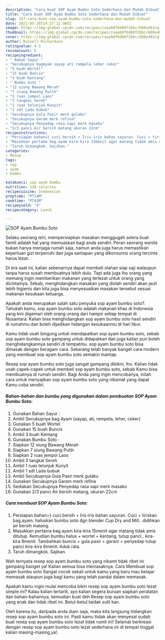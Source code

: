 ```yaml
---
description: "Cara buat SOP Ayam Bumbu Soto Sederhana dan Mudah Dibuat"
title: "Cara buat SOP Ayam Bumbu Soto Sederhana dan Mudah Dibuat"
slug: 157-cara-buat-sop-ayam-bumbu-soto-sederhana-dan-mudah-dibuat
date: 2021-05-26T14:37:12.905Z
image: https://img-global.cpcdn.com/recipes/caaab0f6d60f2bbc/680x482cq70/sop-ayam-bumbu-soto-foto-resep-utama.jpg
thumbnail: https://img-global.cpcdn.com/recipes/caaab0f6d60f2bbc/680x482cq70/sop-ayam-bumbu-soto-foto-resep-utama.jpg
cover: https://img-global.cpcdn.com/recipes/caaab0f6d60f2bbc/680x482cq70/sop-ayam-bumbu-soto-foto-resep-utama.jpg
author: Russell Richardson
ratingvalue: 4.5
reviewcount: 6
recipeingredient:
- " Bahan Sayur "
- "Secukupnya bagAyam sayap ati rempela leher ceker"
- "5 buah Wortel"
- "15 buah Buncis"
- "3 buah Kentang"
- " Bumbu Soto "
- "12 siung Bawang Merah"
- "7 siung Bawang Putih"
- "2 ruas jempol Laos"
- "3 tangkai Sereh"
- "1 ruas telunjuk Kunyit"
- "1 sdt Lada bubuk"
- "Secukupnya Gula Pasir merk gulaku"
- "Secukupnya Garam merk refina"
- "Secukupnya Penyedap rasa sapi merk masako"
- "2/3 panci Air bersih matang ukuran 22cm"
recipeinstructions:
- "Persiapan bahan=} cuci bersih + Iris-iris bahan sayuran. Cuci + tiriskan bag.ayam. haluskan bumbu soto dgn blender Cup Dry and Mill.. didihkan air bersih matang."
- "Masukkan pertama bag.ayam kira-kira 15menit agar matang tidak amis ditutup. Kemudian bumbu halus + wortel + kentang, tutup panci.. kira-kira 8menit. Tambahkan buncis + gula pasir + garam + penyedap tutup panci kira-kira 6menit. Aduk rata."
- "Taruh dimangkok. Sajikan."
categories:
- Resep
tags:
- sop
- ayam
- bumbu

katakunci: sop ayam bumbu 
nutrition: 128 calories
recipecuisine: Indonesian
preptime: "PT14M"
cooktime: "PT43M"
recipeyield: "4"
recipecategory: Lunch

---
```



![SOP Ayam Bumbu Soto](https://img-global.cpcdn.com/recipes/caaab0f6d60f2bbc/680x482cq70/sop-ayam-bumbu-soto-foto-resep-utama.jpg)

Selaku seorang istri, mempersiapkan masakan menggugah selera buat famili adalah hal yang memuaskan bagi anda sendiri. Peran seorang  wanita bukan hanya menjaga rumah saja, namun anda juga harus memastikan keperluan gizi terpenuhi dan juga santapan yang dikonsumsi orang tercinta harus lezat.

Di era  saat ini, kalian sebenarnya dapat membeli olahan siap saji walaupun tanpa harus susah membuatnya lebih dulu. Tapi ada juga lho orang yang memang ingin memberikan makanan yang terlezat untuk orang yang dicintainya. Sebab, menghidangkan masakan yang diolah sendiri akan jauh lebih higienis dan kita juga bisa menyesuaikan masakan tersebut sesuai makanan kesukaan keluarga. 



Apakah anda merupakan salah satu penyuka sop ayam bumbu soto?. Tahukah kamu, sop ayam bumbu soto adalah makanan khas di Indonesia yang kini digemari oleh orang-orang dari hampir setiap tempat di Nusantara. Kalian bisa menghidangkan sop ayam bumbu soto hasil sendiri di rumahmu dan boleh dijadikan hidangan kesukaanmu di hari libur.

Kamu tidak usah bingung untuk mendapatkan sop ayam bumbu soto, sebab sop ayam bumbu soto gampang untuk didapatkan dan juga kalian pun boleh menghidangkannya sendiri di tempatmu. sop ayam bumbu soto bisa dimasak dengan beragam cara. Sekarang telah banyak banget cara modern yang membuat sop ayam bumbu soto semakin mantap.

Resep sop ayam bumbu soto juga sangat gampang dibikin, lho. Kalian tidak usah capek-capek untuk membeli sop ayam bumbu soto, sebab Kamu bisa membuatnya di rumah sendiri. Bagi Anda yang ingin mencobanya, inilah cara untuk menyajikan sop ayam bumbu soto yang nikamat yang dapat Kamu coba sendiri.

<!--inarticleads1-->

##### Bahan-bahan dan bumbu yang digunakan dalam pembuatan SOP Ayam Bumbu Soto:

1. Gunakan  Bahan Sayur :
1. Ambil Secukupnya bag.Ayam (sayap, ati, rempela, leher, ceker)
1. Gunakan 5 buah Wortel
1. Gunakan 15 buah Buncis
1. Ambil 3 buah Kentang
1. Gunakan  Bumbu Soto :
1. Siapkan 12 siung Bawang Merah
1. Siapkan 7 siung Bawang Putih
1. Siapkan 2 ruas jempol Laos
1. Ambil 3 tangkai Sereh
1. Ambil 1 ruas telunjuk Kunyit
1. Ambil 1 sdt Lada bubuk
1. Ambil Secukupnya Gula Pasir merk gulaku
1. Gunakan Secukupnya Garam merk refina
1. Sediakan Secukupnya Penyedap rasa sapi merk masako
1. Gunakan 2/3 panci Air bersih matang, ukuran 22cm




<!--inarticleads2-->

##### Cara membuat SOP Ayam Bumbu Soto:

1. Persiapan bahan=} cuci bersih + Iris-iris bahan sayuran. Cuci + tiriskan bag.ayam. haluskan bumbu soto dgn blender Cup Dry and Mill.. didihkan air bersih matang.
1. Masukkan pertama bag.ayam kira-kira 15menit agar matang tidak amis ditutup. Kemudian bumbu halus + wortel + kentang, tutup panci.. kira-kira 8menit. Tambahkan buncis + gula pasir + garam + penyedap tutup panci kira-kira 6menit. Aduk rata.
1. Taruh dimangkok. Sajikan.




Wah ternyata resep sop ayam bumbu soto yang nikamt tidak ribet ini gampang banget ya! Kalian semua bisa memasaknya. Cara Membuat sop ayam bumbu soto Sangat cocok sekali untuk kamu yang baru mau belajar memasak ataupun juga bagi kamu yang telah pandai dalam memasak.

Apakah kamu ingin mulai mencoba bikin resep sop ayam bumbu soto lezat simple ini? Kalau kalian tertarik, ayo kalian segera buruan siapkan peralatan dan bahan-bahannya, kemudian buat deh Resep sop ayam bumbu soto yang enak dan tidak ribet ini. Betul-betul taidak sulit kan. 

Oleh karena itu, daripada anda diam saja, maka kita langsung hidangkan resep sop ayam bumbu soto ini. Pasti kamu tiidak akan menyesal sudah buat resep sop ayam bumbu soto lezat tidak rumit ini! Selamat berkreasi dengan resep sop ayam bumbu soto lezat sederhana ini di tempat tinggal kalian masing-masing,ya!.

